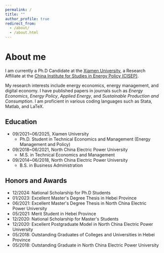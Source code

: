 ```yaml
---
permalink: /
title: ""
author_profile: true
redirect_from: 
  - /about/
  - /about.html
---
```



About me
======
I am currently a Ph.D Candidate at the [Xiamen University](https://www.xmu.edu.cn), a Research Affiliate at the [China Institute for Studies in Energy Policy (CISEP)](https://cicep.xmu.edu.cn/). 

My research interests include energy economics, energy management, and digital economy. I have published papers in journals such as *Energy Economics*, *Energy Policy*, *Applied Energy*, and *Sustainable Production and Consumption*.  I am proficient in various coding languages such as Stata, Matlab, and LaTeX. 

Education
------
- 09/2021~06/2025, Xiamen University
  - Ph.D. Student in Technical Economics and Management (Energy Management and Policy)
- 09/2018~06/2021, North China Electric Power University
  - M.S. in Technical Economics and Management
- 09/2014~06/2018, North China Electric Power University
  - B.S. in Business Administration

Honors and Awards
------
- 12/2024: National Scholarship for Ph.D Students
- 01/2023: Excellent Master's Degree Thesis in Hebei Province
- 06/2021: Excellent Master's Degree Thesis in North China Electric Power University
- 05/2021: Merit Student in Hebei Province
- 12/2020: National Scholarship for Master's Students
- 12/2020: Excellent Postgraduate Model in North China Electric Power University
- 05/2018: Outstanding Graduates of Colleges and Universities in Hebei Province
- 05/2018: Outstanding Graduate in North China Electric Power University


